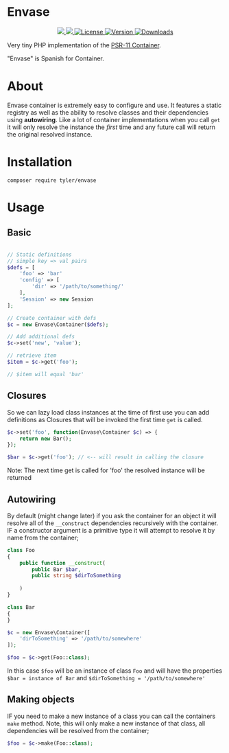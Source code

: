 # Envase
<p align="center">
    <a href="https://codecov.io/gh/tylersriver/envase" > 
        <img als="Coverage" src="https://codecov.io/gh/tylersriver/envase/branch/main/graph/badge.svg?token=HE1M6KNO9G"/> 
    </a>
    <a href="https://github.com/tylersriver/envase/actions/workflows/php.yml" > 
        <img als="Build" src="https://github.com/tylersriver/envase/actions/workflows/php.yml/badge.svg"/> 
    </a>
    <a href="https://github.com/tylersriver/envase/blob/main/LICENSE">
        <img alt="License" src="https://img.shields.io/github/license/tylersriver/envase">
    </a>
    <a href="https://packagist.org/packages/tyler/envase">
        <img alt="Version" src="https://img.shields.io/packagist/v/tyler/envase">
    </a>
    <a href="https://github.com/tylersriver/envase">
        <img alt="Downloads" src="https://img.shields.io/packagist/dt/tyler/envase">
    </a>
<p>
Very tiny PHP implementation of the <a href="https://www.php-fig.org/psr/psr-11/">PSR-11 Container</a>. 

"Envase" is Spanish for Container.

# About
Envase container is extremely easy to configure and use. It features a 
static registry as well as the ability to resolve classes and their dependencies using **autowiring**. Like a lot of container implementations
when you call `get` it will only resolve the instance the *first* time and any future call will return the original resolved instance.

# Installation
```cli
composer require tyler/envase
```
# Usage

## Basic
```php

// Static definitions
// simple key => val pairs
$defs = [
    'foo' => 'bar'
    'config' => [
        'dir' => '/path/to/something/'
    ],
    'Session' => new Session
];

// Create container with defs
$c = new Envase\Container($defs);

// Add additional defs
$c->set('new', 'value');

// retrieve item
$item = $c->get('foo');

// $item will equal 'bar'
```
## Closures
So we can lazy load class instances at the time of first use
you can add definitions as Closures that will be invoked the first time
`get` is called.

```php
$c->set('foo', function(Envase\Container $c) => {
    return new Bar();
});

$bar = $c->get('foo'); // <-- will result in calling the closure
```
Note: The next time get is called for 'foo' the resolved instance will
be returned

## Autowiring
By default (might change later) if you ask the container for an object 
it will resolve all of the `__construct` dependencies recursively with
the container. IF a constructor argument is a primitive type it will attempt to resolve it by name from the container;
```php
class Foo 
{
    public function __construct(
        public Bar $bar,
        public string $dirToSomething
        
    )
}

class Bar
{
}

$c = new Envase\Container([
    'dirToSomething' => '/path/to/somewhere'
]);

$foo = $c->get(Foo::class);
```
In this case `$foo` will be an instance of class `Foo` and will have the
properties `$bar = instance of Bar` and `$dirToSomething = '/path/to/somewhere'`

## Making objects
IF you need to make a new instance of a class you can call the containers
`make` method. Note, this will only make a new instance of that class, all
dependencies will be resolved from the container;
```php
$foo = $c->make(Foo::class);
```